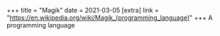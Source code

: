 +++
title = "Magik"
date = 2021-03-05
[extra]
link = "https://en.wikipedia.org/wiki/Magik_(programming_language)"
+++
A programming language


